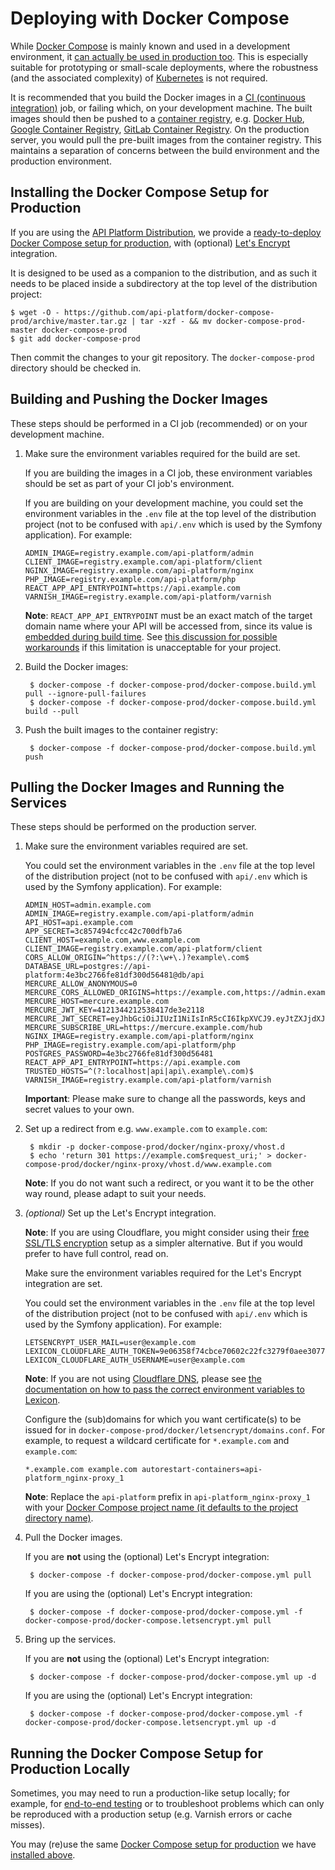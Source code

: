 #   Deploying with Docker Compose

While [Docker Compose](https://docs.docker.com/compose/) is mainly known and used in a development environment, it [can
actually be used in production too](https://docs.docker.com/compose/production/). This is especially suitable for prototyping
or small-scale deployments, where the robustness (and the associated complexity) of [Kubernetes](kubernetes.md) is not
required.

It is recommended that you build the Docker images in a [CI (continuous integration)](https://en.wikipedia.org/wiki/Continuous_integration)
job, or failing which, on your development machine. The built images should then be pushed to a [container registry](https://docs.docker.com/registry/introduction/),
e.g. [Docker Hub](https://hub.docker.com/), [Google Container Registry](https://cloud.google.com/container-registry/),
[GitLab Container Registry](https://docs.gitlab.com/ee/user/packages/container_registry/). On the production server, you
would pull the pre-built images from the container registry. This maintains a separation of concerns between the build
environment and the production environment.

##  Installing the Docker Compose Setup for Production

If you are using the [API Platform Distribution](../distribution/index.md), we provide a [ready-to-deploy Docker Compose
setup for production](https://github.com/api-platform/docker-compose-prod), with (optional) [Let's Encrypt](https://letsencrypt.org/)
integration.

It is designed to be used as a companion to the distribution, and as such it needs to be placed inside a subdirectory at
the top level of the distribution project:

    $ wget -O - https://github.com/api-platform/docker-compose-prod/archive/master.tar.gz | tar -xzf - && mv docker-compose-prod-master docker-compose-prod
    $ git add docker-compose-prod

Then commit the changes to your git repository. The `docker-compose-prod` directory should be checked in.

##  Building and Pushing the Docker Images

These steps should be performed in a CI job (recommended) or on your development machine.

1. Make sure the environment variables required for the build are set.

    If you are building the images in a CI job, these environment variables should be set as part of your CI job's environment.

    If you are building on your development machine, you could set the environment variables in the `.env` file at the
    top level of the distribution project (not to be confused with `api/.env` which is used by the Symfony application).
    For example:

    ```
    ADMIN_IMAGE=registry.example.com/api-platform/admin
    CLIENT_IMAGE=registry.example.com/api-platform/client
    NGINX_IMAGE=registry.example.com/api-platform/nginx
    PHP_IMAGE=registry.example.com/api-platform/php
    REACT_APP_API_ENTRYPOINT=https://api.example.com
    VARNISH_IMAGE=registry.example.com/api-platform/varnish
    ```

    **Note**: `REACT_APP_API_ENTRYPOINT` must be an exact match of the target domain name where your API will be accessed
    from, since its value is [embedded during build time](https://create-react-app.dev/docs/adding-custom-environment-variables).
    See [this discussion for possible workarounds](https://github.com/facebook/create-react-app/issues/2353) if this limitation
    is unacceptable for your project.

2. Build the Docker images:

        $ docker-compose -f docker-compose-prod/docker-compose.build.yml pull --ignore-pull-failures
        $ docker-compose -f docker-compose-prod/docker-compose.build.yml build --pull

3. Push the built images to the container registry:

        $ docker-compose -f docker-compose-prod/docker-compose.build.yml push

##  Pulling the Docker Images and Running the Services

These steps should be performed on the production server.

1. Make sure the environment variables required are set.

    You could set the environment variables in the `.env` file at the top level of the distribution project (not to be
    confused with `api/.env` which is used by the Symfony application). For example:

    ```
    ADMIN_HOST=admin.example.com
    ADMIN_IMAGE=registry.example.com/api-platform/admin
    API_HOST=api.example.com
    APP_SECRET=3c857494cfcc42c700dfb7a6
    CLIENT_HOST=example.com,www.example.com
    CLIENT_IMAGE=registry.example.com/api-platform/client
    CORS_ALLOW_ORIGIN=^https://(?:\w+\.)?example\.com$
    DATABASE_URL=postgres://api-platform:4e3bc2766fe81df300d56481@db/api
    MERCURE_ALLOW_ANONYMOUS=0
    MERCURE_CORS_ALLOWED_ORIGINS=https://example.com,https://admin.example.com
    MERCURE_HOST=mercure.example.com
    MERCURE_JWT_KEY=4121344212538417de3e2118
    MERCURE_JWT_SECRET=eyJhbGciOiJIUzI1NiIsInR5cCI6IkpXVCJ9.eyJtZXJjdXJlIjp7InN1YnNjcmliZSI6WyJmb28iLCJiYXIiXSwicHVibGlzaCI6WyJmb28iXX19.B0MuTRMPLrut4Nt3wxVvLtfWB_y189VEpWMlSmIQABQ
    MERCURE_SUBSCRIBE_URL=https://mercure.example.com/hub
    NGINX_IMAGE=registry.example.com/api-platform/nginx
    PHP_IMAGE=registry.example.com/api-platform/php
    POSTGRES_PASSWORD=4e3bc2766fe81df300d56481
    REACT_APP_API_ENTRYPOINT=https://api.example.com
    TRUSTED_HOSTS=^(?:localhost|api|api\.example\.com)$
    VARNISH_IMAGE=registry.example.com/api-platform/varnish
    ```

    **Important**: Please make sure to change all the passwords, keys and secret values to your own.

2. Set up a redirect from e.g. `www.example.com` to `example.com`:

        $ mkdir -p docker-compose-prod/docker/nginx-proxy/vhost.d
        $ echo 'return 301 https://example.com$request_uri;' > docker-compose-prod/docker/nginx-proxy/vhost.d/www.example.com

    **Note**: If you do not want such a redirect, or you want it to be the other way round, please adapt to suit your needs.

3. *(optional)* Set up the Let's Encrypt integration.

    **Note**: If you are using Cloudflare, you might consider using their [free SSL/TLS encryption](https://www.cloudflare.com/ssl/)
    setup as a simpler alternative. But if you would prefer to have full control, read on.

    Make sure the environment variables required for the Let's Encrypt integration are set.

    You could set the environment variables in the `.env` file at the top level of the distribution project (not to be
    confused with `api/.env` which is used by the Symfony application). For example:

    ```
    LETSENCRYPT_USER_MAIL=user@example.com
    LEXICON_CLOUDFLARE_AUTH_TOKEN=9e06358f74cbce70602c22fc3279f0aee3077
    LEXICON_CLOUDFLARE_AUTH_USERNAME=user@example.com
    ```

    **Note**: If you are not using [Cloudflare DNS](https://www.cloudflare.com/dns/), please see [the documentation on
    how to pass the correct environment variables to Lexicon](https://github.com/adferrand/docker-letsencrypt-dns#configuring-dns-provider-and-authentication-to-dns-api).

    Configure the (sub)domains for which you want certificate(s) to be issued for in `docker-compose-prod/docker/letsencrypt/domains.conf`.
    For example, to request a wildcard certificate for `*.example.com` and `example.com`:

    ```
    *.example.com example.com autorestart-containers=api-platform_nginx-proxy_1
    ```

    **Note**: Replace the `api-platform` prefix in `api-platform_nginx-proxy_1` with your [Docker Compose project name
    (it defaults to the project directory name)](https://docs.docker.com/compose/reference/envvars/#compose_project_name).

4. Pull the Docker images.

    If you are **not** using the (optional) Let's Encrypt integration:

        $ docker-compose -f docker-compose-prod/docker-compose.yml pull

    If you are using the (optional) Let's Encrypt integration:

        $ docker-compose -f docker-compose-prod/docker-compose.yml -f docker-compose-prod/docker-compose.letsencrypt.yml pull

5. Bring up the services.

    If you are **not** using the (optional) Let's Encrypt integration:

        $ docker-compose -f docker-compose-prod/docker-compose.yml up -d

    If you are using the (optional) Let's Encrypt integration:

        $ docker-compose -f docker-compose-prod/docker-compose.yml -f docker-compose-prod/docker-compose.letsencrypt.yml up -d

##  Running the Docker Compose Setup for Production Locally

Sometimes, you may need to run a production-like setup locally; for example, for [end-to-end testing](../distribution/testing.md#using-the-api-platform-distribution-for-end-to-end-testing)
or to troubleshoot problems which can only be reproduced with a production setup (e.g. Varnish errors or cache misses).

You may (re)use the same [Docker Compose setup for production](https://github.com/api-platform/docker-compose-prod) we
have [installed above](#installing-the-docker-compose-setup-for-production).
